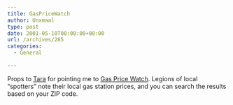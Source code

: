 ```yaml
---
title: GasPriceWatch
author: Unxmaal
type: post
date: 2001-05-10T00:00:00+00:00
url: /archives/285
categories:
  - General

---
```

Props to [Tara][1] for pointing me to <A HREF="http://www.gaspricewatch.com/">Gas Price Watch</A>. Legions of local &#8220;spotters&#8221; note their local gas station prices, and you can search the results based on your ZIP code.

 [1]: http://www.ratcrap.com/darkness/